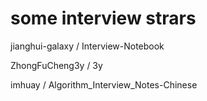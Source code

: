 some interview strars 
=====

jianghui-galaxy / Interview-Notebook

ZhongFuCheng3y / 3y

imhuay / Algorithm_Interview_Notes-Chinese
